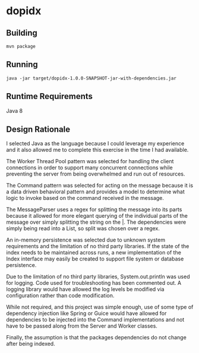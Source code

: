# dopidx

## Building
```
mvn package
```

## Running
```
java -jar target/dopidx-1.0.0-SNAPSHOT-jar-with-dependencies.jar
```

## Runtime Requirements
Java 8

## Design Rationale
I selected Java as the language because I could leverage my experience and it also allowed me to complete this exercise in the time I had available.

The Worker Thread Pool pattern was selected for handling the client connections in order to support many concurrent connections while preventing the server from being overwhelmed and run out of resources.

The Command pattern was selected for acting on the message because it is a data driven behavioral pattern and provides a model to determine what logic to invoke based on the command received in the message.

The MessageParser uses a regex for splitting the message into its parts because it allowed for more elegant querying of the individual parts of the message over simply splitting the string on the |.  The dependencies were simply being read into a List, so split was chosen over a regex.

An in-memory persistence was selected due to unknown system requirements and the limitation of no third party libraries.  If the state of the index needs to be maintained across runs, a new implementation of the Index interface may easily be created to support file system or database persistence.

Due to the limitation of no third party libraries, System.out.println was used for logging.  Code used for troubleshooting has been commented out.  A logging library would have allowed the log levels be modified via configuration rather than code modification.

While not required, and this project was simple enough, use of some type of dependency injection like Spring or Guice would have allowed for dependencies to be injected into the Command implementations and not have to be passed along from the Server and Worker classes.

Finally, the assumption is that the packages dependencies do not change after being indexed.
